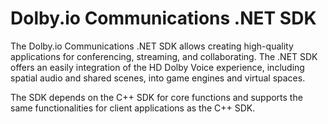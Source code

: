 # Dolby.io Communications .NET SDK

The Dolby.io Communications .NET SDK allows creating high-quality applications for conferencing, streaming, and collaborating. The .NET SDK offers an easily integration of the HD Dolby Voice experience, including spatial audio and shared scenes, into game engines and virtual spaces. 

The SDK depends on the C++ SDK for core functions and supports the same functionalities for client applications as the C++ SDK.
